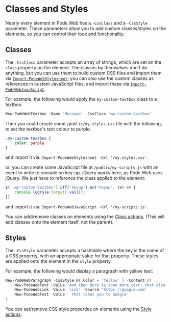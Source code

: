 # Classes and Styles

Nearly every element in Pode.Web has a `-CssClass` and a `-CssStyle` parameter. These parameters allow you to add custom classes/styles on the elements, so you can control their look and functionality.

## Classes

The `-CssClass` parameter accepts an array of strings, which are set on the `class` property on the element. The classes by themselves don't do anything, but you can use them to build custom CSS files and import them via [`Import-PodeWebStylesheet`](../../Functions/Utilities/Import-PodeWebStylesheet); you can also use the custom classes as references in custom JavaScript files, and import these via [`Import-PodeWebJavaScript`](../../Functions/Utilities/Import-PodeWebJavaScript).

For example, the following would apply the `my-custom-textbox` class to a textbox:

```powershell
New-PodeWebTextbox -Name 'Message' -CssClass 'my-custom-textbox'
```

Then you could create some `/public/my-styles.css` file with the following, to set the textbox's text colour to purple:

```css
.my-custom-textbox {
    color: purple
}
```

and import it via: `Import-PodeWebStylesheet -Url '/my-styles.css'`.

or, you can create some JavaScript file at `/public/my-scripts.js` with an event to write to console on key-up. jQuery works here, as Pode.Web uses jQuery. We just have to reference the class applied to the element:

```js
$('.my-custom-textbox').off('keyup').on('keyup', (e) => {
    console.log($(e.target).val());
})
```

and import it via: `Import-PodeWebJavaScript -Url '/my-scripts.js'`.

You can add/remove classes on elements using the [Class actions](../Actions/Elements#classes). (This will add classes onto the element itself, not the parent).

## Styles

The `-CssStyle` parameter accepts a hashtable where the key is the name of a CSS property, with an appropriate value for that property. These styles are applied onto the element in the `style` property.

For example, the following would display a paragraph with yellow text:

```powershell
New-PodeWebParagraph -CssStyle @{ Color = 'Yellow' } -Content @(
    New-PodeWebText -Value 'And then here is some more text, that also includes a '
    New-PodeWebLink -Value 'link' -Source 'https://google.com'
    New-PodeWebText -Value ' that takes you to Google'
)
```

You can set/remove CSS style properties on elements using the [Style actions](../Actions/Elements#styles).

